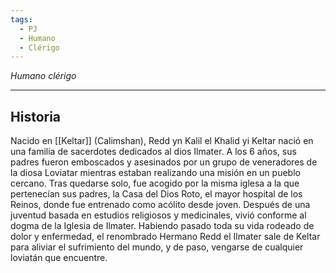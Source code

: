 ```yaml
---
tags:
  - PJ
  - Humano
  - Clérigo
---
```

*Humano clérigo*
___
## Historia
Nacido en [[Keltar]] (Calimshan), Redd yn Kalil el Khalid yi Keltar nació en una familia de sacerdotes dedicados al dios Ilmater. A los 6 años, sus padres fueron emboscados y asesinados por un grupo de veneradores de la diosa Loviatar mientras estaban realizando una misión en un pueblo cercano. Tras quedarse solo, fue acogido por la misma iglesa a la que pertenecían sus padres, la Casa del Dios Roto, el mayor hospital de los Reinos, donde fue entrenado como acólito desde joven. Después de una juventud basada en estudios religiosos y medicinales, vivió conforme al dogma de la Iglesia de Ilmater. Habiendo pasado toda su vida rodeado de dolor y enfermedad, el renombrado Hermano Redd el Ilmater sale de Keltar para aliviar el sufrimiento del mundo, y de paso, vengarse de cualquier loviatán que encuentre.
